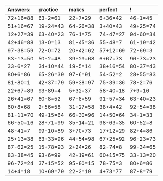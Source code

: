 | Answers: | practice | makes | perfect | ! |
| :--- | :--- | :--- | :--- | :--- |
| 72+16=88 | 63-2=61 | 22+7=29 | 6+36=42 | 46-1=45 | 
| 51+16=67 | 19+24=43 | 64-26=38 | 3+40=43 | 49+25=74 | 
| 12+27=39 | 63-40=23 | 76-1=75 | 74-47=27 | 94-60=34 | 
| 42+46=88 | 13-0=13 | 81-45=36 | 55-48=7 | 61-19=42 | 
| 97-38=59 | 72-0=72 | 20+42=62 | 57+12=69 | 72-69=3 | 
| 63-13=50 | 50-2=48 | 39+29=68 | 6+67=73 | 96-73=23 | 
| 33-6=27 | 34+10=44 | 19-5=14 | 38+16=54 | 80-37=43 | 
| 80+6=86 | 65-26=39 | 97-6=91 | 54-52=2 | 28+55=83 | 
| 81-80=1 | 42+37=79 | 59+38=97 | 75-39=36 | 78-2=76 | 
| 22+67=89 | 93-89=4 | 5+32=37 | 58-40=18 | 7+9=16 | 
| 26+41=67 | 60-8=52 | 67-8=59 | 91-57=34 | 63-40=23 | 
| 60+8=68 | 2+56=58 | 31+27=58 | 38+4=42 | 92-54=38 | 
| 81-11=70 | 49+15=64 | 66+30=96 | 14+50=64 | 34-1=33 | 
| 66-50=16 | 28+71=99 | 35-14=21 | 98-63=35 | 60-52=8 | 
| 48-41=7 | 99-10=89 | 3+70=73 | 17+12=29 | 82+4=86 | 
| 25+13=38 | 63+33=96 | 44+54=98 | 67+25=92 | 96-23=73 | 
| 87-62=25 | 15+78=93 | 2+24=26 | 82-74=8 | 99-34=65 | 
| 83-38=45 | 93+6=99 | 42+19=61 | 60+15=75 | 33-13=20 | 
| 96-72=24 | 37+15=52 | 95-80=15 | 78-75=3 | 80+6=86 | 
| 14+4=18 | 10+69=79 | 22-3=19 | 4+73=77 | 87-8=79 | 
